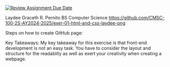 [![Review Assignment Due Date](https://classroom.github.com/assets/deadline-readme-button-22041afd0340ce965d47ae6ef1cefeee28c7c493a6346c4f15d667ab976d596c.svg)](https://classroom.github.com/a/hMVHYWFS)

Laydee Graceth R. Pernito
BS Computer Science
https://github.com/CMSC-100-2S-AY2024-2025/exer-01-html-and-css-laydee-png

Steps on how to create GitHub page:

Key Takeaways:
    My key takeaway for this exercise is that front-end development is not an easy task. You have to consider the layout and structure for the readablity as well as exert your creativity when creating a webpage.